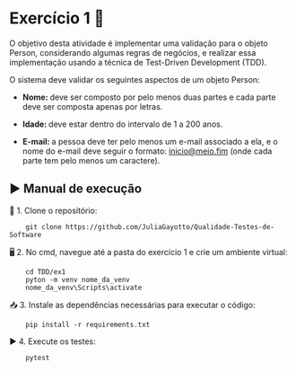 <h1>Exercício 1 📝</h1>

O objetivo desta atividade é implementar uma validação para o objeto Person, considerando algumas regras de negócios, e realizar essa implementação usando a técnica de Test-Driven Development (TDD). 

O sistema deve validar os seguintes aspectos de um objeto Person:

- <strong> Nome: </strong> deve ser composto por pelo menos duas partes e cada parte deve ser composta apenas por letras.

- <strong> Idade: </strong> deve estar dentro do intervalo de 1 a 200 anos.

- <strong> E-mail: </strong> a pessoa deve ter pelo menos um e-mail associado a ela, e o nome do e-mail deve seguir o formato: inicio@meio.fim (onde cada parte tem pelo menos um caractere).


<h2> ▶️ Manual de execução </h2>

🔗 1. Clone o repositório:
```
    git clone https://github.com/JuliaGayotto/Qualidade-Testes-de-Software
```

🖥️ 2. No cmd, navegue até a pasta do exercício 1 e crie um ambiente virtual:
```
    cd TDD/ex1
    pyton -m venv nome_da_venv
    nome_da_venv\Scripts\activate
```

📥 3. Instale as dependências necessárias para executar o código:
```
    pip install -r requirements.txt 
```

▶️ 4. Execute os testes:
```
    pytest
```